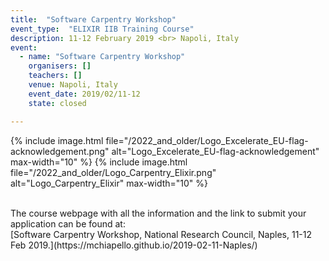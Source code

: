 ```yaml
---
title:  "Software Carpentry Workshop"
event_type:  "ELIXIR IIB Training Course"
description: 11-12 February 2019 <br> Napoli, Italy
event:
  - name: "Software Carpentry Workshop"
    organisers: []
    teachers: []
    venue: Napoli, Italy 
    event_date: 2019/02/11-12
    state: closed

---
```

{% include image.html file="/2022_and_older/Logo_Excelerate_EU-flag-acknowledgement.png" alt="Logo_Excelerate_EU-flag-acknowledgement" max-width="10" %}
{% include image.html file="/2022_and_older/Logo_Carpentry_Elixir.png" alt="Logo_Carpentry_Elixir" max-width="10" %}


<br>
The course webpage with all the information and the link to submit your application can be found at:<br>
[Software Carpentry Workshop, National Research Council, Naples, 11-12 Feb 2019.](https://mchiapello.github.io/2019-02-11-Naples/)
